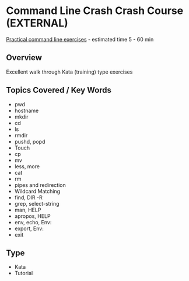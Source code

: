 # Command Line Crash Crash Course (EXTERNAL)

[Practical command line exercises](http://cli.learncodethehardway.org/book/) - estimated time 5 - 60 min

## Overview 
Excellent walk through Kata (training) type exercises 

## Topics Covered / Key Words 

- pwd
- hostname
- mkdir
- cd
- ls
- rmdir
- pushd, popd
- Touch
- cp 
- mv
- less, more
- cat
- rm
- pipes and redirection
- Wildcard Matching
- find, DIR -R
- grep, select-string
- man, HELP
- apropos, HELP
- env, echo, Env:
- export, Env:
- exit

## Type 
- Kata 
- Tutorial 

